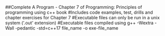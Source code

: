 ##Complete A Program - Chapter 7 of Programming: Principles of programming using c++ book
#Includes code examples, test, drills and chapter exercises for Chapter 7
#Executable files can only be run in a unix system ('.out' extension)
#Executable files compiled using g++ -Wextra -Wall -pedantic -std=c++17 file_name -o exe-file_name
